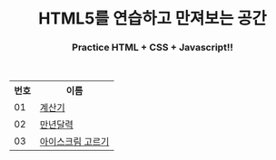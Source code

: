 <div align="center">
  <h1>HTML5를 연습하고 만져보는 공간</h1>
  <h3>Practice HTML + CSS + Javascript!!</h3>
  <br>
  <table>
    <tr>
      <th>번호</th>
      <th>이름</th>
    </tr>
    <tr>
      <td>01</td>
      <td><a href="01.계산기">계산기</a></td>
    </tr>
    <tr>
      <td>02</td>
      <td><a href="02.만년달력">만년달력</a></td>
    </tr>
    <tr>
      <td>03</td>
      <td><a href="03.아이스크림 고르기">아이스크림 고르기</a></td>
    </tr>
  </table>
</div>
